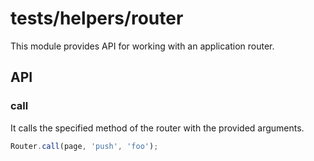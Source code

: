 # tests/helpers/router

This module provides API for working with an application router.

## API

### call

It calls the specified method of the router with the provided arguments.

```typescript
Router.call(page, 'push', 'foo');
```
